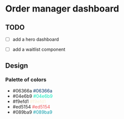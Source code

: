 # Order manager dashboard

## TODO
- [ ] add a hero dashboard
- [ ] add a waitlist component


## Design


### Palette of colors
- #06366a <span style="color: #06366a">#06366a </span>
- #04e6b9 <span style="color: #04e6b9">#04e6b9 </span>
- #f9efd1 <span style="color: #f9efd1">#f9efd1 </span>
- #ed5154 <span style="color: #ed5154">#ed5154 </span>
- #089ba9 <span style="color: #089ba9">#089ba9 </span>


